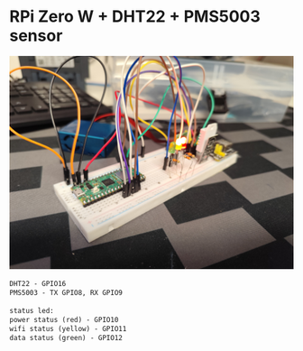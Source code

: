 # RPi Zero W + DHT22 + PMS5003 sensor

![zdjecie](https://raw.githubusercontent.com/MarcinK50/raspberry/refs/heads/main/picture.jpg)

```
DHT22 - GPIO16
PMS5003 - TX GPIO8, RX GPIO9

status led:
power status (red) - GPIO10 
wifi status (yellow) - GPIO11
data status (green) - GPIO12
```
